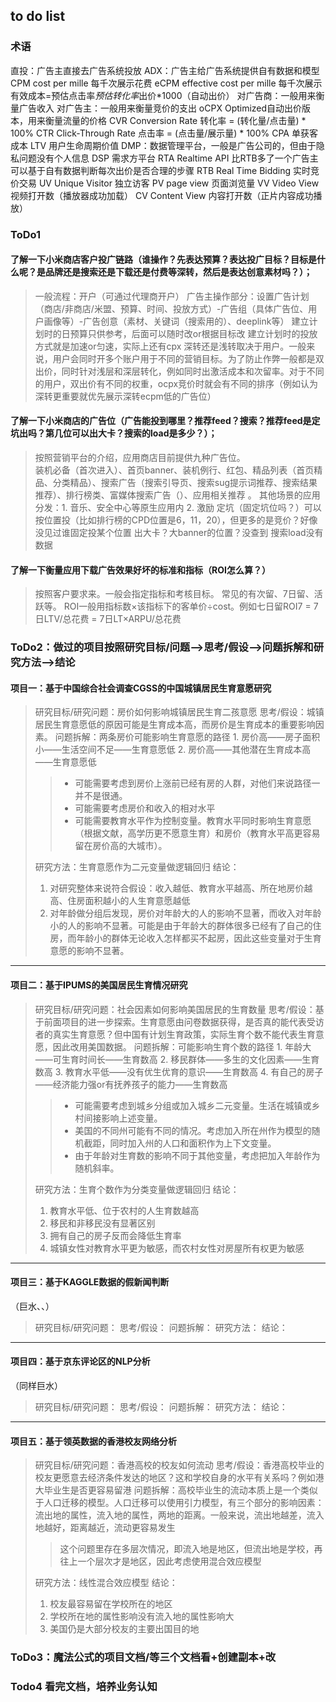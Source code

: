 
## to do list

### 术语
直投：广告主直接去广告系统投放
ADX：广告主给广告系统提供自有数据和模型
CPM cost per mille 每千次展示花费
eCPM effective cost per mille 每千次展示有效成本=预估点击率*预估转化率*出价*1000（自动出价）
	对广告商：一般用来衡量广告收入
	对广告主：一般用来衡量竞价的支出
oCPX Optimized自动出价版本，用来衡量流量的价格
CVR Conversion Rate 转化率 = (转化量/点击量) * 100%
CTR Click-Through Rate 点击率  =  (点击量/展示量) * 100%
CPA 单获客成本
LTV 用户生命周期价值
DMP：数据管理平台，一般是广告公司的，但由于隐私问题没有个人信息
DSP 需求方平台
RTA Realtime API 比RTB多了一个广告主可以基于自有数据判断每次出价是否合理的步骤
RTB Real Time Bidding 实时竞价交易
UV Unique Visitor 独立访客
PV page view 页面浏览量
VV Video View 视频打开数（播放器成功加载）
CV Content View 内容打开数（正片内容成功播放）

### ToDo1

#### 了解一下小米商店客户投广链路（谁操作？先表达预算？表达投广目标？目标是什么呢？是品牌还是搜索还是下载还是付费等深转，然后是表达创意素材吗？）；

> 一般流程：开户（可通过代理商开户）
> 广告主操作部分：设置广告计划（商店/非商店/米盟、预算、时间、投放方式）-广告组（具体广告位、用户画像等）-广告创意（素材、关键词（搜索用的）、deeplink等）
> 建立计划时的日预算只供参考，后面可以随时改or根据目标改
>  建立计划时的投放方式就是加速or匀速，实际上还有cpx
> 深转还是浅转取决于用户。一般来说，用户会同时开多个账户用于不同的营销目标。为了防止作弊一般都是双出价，同时针对浅层和深层转化，例如同时出激活成本和次留率。对于不同的用户，双出价有不同的权重，ocpx竞价时就会有不同的排序（例如认为深转更重要就优先展示深转ecpm低的广告位）
> 

#### 了解一下小米商店的广告位（广告能投到哪里？推荐feed？搜索？推荐feed是定坑出吗？第几位可以出大卡？搜索的load是多少？）；

> 按照营销平台的介绍，应用商店目前提供九种广告位。  
> 装机必备（首次进入）、首页banner、装机例行、红包、精品列表（首页精品、分类精品）、搜索广告（搜索引导页、搜索sug提示词推荐、搜索结果推荐）、排行榜类、富媒体搜索广告（）、应用相关推荐  。
> 其他场景的应用分发：1. 音乐、安全中心等原生应用内 2. 激励
> 定坑（固定坑位吗？）可以按位置投（比如排行榜的CPD位置是6，11，20），但更多的是竞价？好像没见过谁固定投某个位置
> 出大卡？大banner的位置？没查到
> 搜索load没有数据

#### 了解一下衡量应用下载广告效果好坏的标准和指标（ROI怎么算？）

> 按照客户要求来。一般会指定指标和考核目标。
> 常见的有次留、7日留、活跃等。
> ROI一般用指标数$\times$该指标下的客单价$\div$cost。例如七日留ROI7 = 7日LTV/总花费 = 7日LT$\times$ARPU/总花费

### ToDo2：做过的项目按照研究目标/问题-->思考/假设-->问题拆解和研究方法-->结论

#### 项目一：基于中国综合社会调查CGSS的中国城镇居民生育意愿研究

> 研究目标/研究问题：房价如何影响城镇居民生育二孩意愿
> 思考/假设：城镇居民生育意愿低的原因可能是生育成本高，而房价是生育成本的重要影响因素。
> 问题拆解：两条房价可能影响生育意愿的路径
	1. 房价高——房子面积小——生活空间不足——生育意愿低
	2. 房价高——其他潜在生育成本高——生育意愿低
>> + 可能需要考虑到房价上涨前已经有房的人群，对他们来说路径一并不是很通。
>> + 可能需要考虑房价和收入的相对水平
>> + 可能需要教育水平作为控制变量。教育水平同时影响生育意愿（根据文献，高学历更不愿意生育）和房价（教育水平高更容易留在房价高的大城市）。
> 
> 研究方法：生育意愿作为二元变量做逻辑回归
> 结论：
> 1. 对研究整体来说符合假设：收入越低、教育水平越高、所在地房价越高、住房面积越小的人生育意愿越低
> 2. 对年龄做分组后发现，房价对年龄大的人的影响不显著，而收入对年龄小的人的影响不显著。可能是由于年龄大的群体很多已经有了自己的住房，而年龄小的群体无论收入怎样都买不起房，因此这些变量对于生育意愿的影响不显著。

----------
#### 项目二：基于IPUMS的美国居民生育情况研究

> 研究目标/研究问题：社会因素如何影响美国居民的生育数量
> 思考/假设：基于前面项目的进一步探索。生育意愿由问卷数据获得，是否真的能代表受访者的真实生育意愿？但中国有计划生育政策，实际生育个数不能代表生育意愿，因此改用美国数据。
> 问题拆解：可能影响生育个数的路径
	1. 年龄大——可生育时间长——生育数高
	2. 移民群体——多生的文化因素——生育数高
	3. 教育水平低——没有优生优育的意识——生育数高
	4. 有自己的房子——经济能力强or有抚养孩子的能力——生育数高
>> + 可能需要考虑到城乡分组或加入城乡二元变量。生活在城镇或乡村间接影响上述变量。
>> + 美国的不同州可能有不同的情况。考虑加入所在州作为模型的随机截距，同时加入州的人口和面积作为上下文变量。
>> + 由于年龄对生育数的影响不同于其他变量，考虑把加入年龄作为随机斜率。
> 
> 研究方法：生育个数作为分类变量做逻辑回归
> 结论：
> 1. 教育水平低、位于农村的人生育数越高
> 2. 移民和非移民没有显著区别
> 3. 拥有自己的房子反而会降低生育率
> 4. 城镇女性对教育水平更为敏感，而农村女性对房屋所有权更为敏感

----------
#### 项目三：基于KAGGLE数据的假新闻判断

（巨水、、）

> 研究目标/研究问题：
> 思考/假设：
> 问题拆解：
> 研究方法：
> 结论：

----------
#### 项目四：基于京东评论区的NLP分析

（同样巨水）

> 研究目标/研究问题：
> 思考/假设：
> 问题拆解：
> 研究方法：
> 结论：
----------
#### 项目五：基于领英数据的香港校友网络分析

> 研究目标/研究问题：香港高校的校友如何流动
> 思考/假设：香港高校毕业的校友更愿意去经济条件发达的地区？这和学校自身的水平有关系吗？例如港大毕业生是否更容易留港
> 问题拆解：高校毕业生的流动本质上是一个类似于人口迁移的模型。人口迁移可以使用引力模型，有三个部分的影响因素：流出地的属性，流入地的属性，两地的距离。一般来说，流出地越差，流入地越好，距离越近，流动更容易发生
> > 这个问题里存在多层次情况，即流入地是地区，但流出地是学校，再往上一个层次才是地区，因此考虑使用混合效应模型
> 
> 研究方法：线性混合效应模型
> 结论：
> 1. 校友最容易留在学校所在的地区
> 2. 学校所在地的属性影响没有流入地的属性影响大
> 3. 美国仍是大部分校友的主要出国目的地


### ToDo3：魔法公式的项目文档/等三个文档看+创建副本+改

### Todo4 看完文档，培养业务认知


